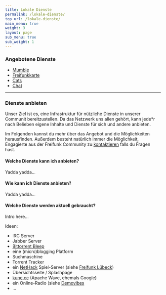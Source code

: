 ```yaml
---
title: Lokale Dienste
permalink: /lokale-dienste/
top_url: /lokale-dienste/
main_menu: true
weight: 3
layout: page
sub_menu: true
sub_weight: 1
---
```



### Angebotene Dienste

* [Mumble](/lokale-dienste/mumble/)
* [Freifunkkarte](/lokale-dienste/karte)
* [Cats](/lokale-dienste/cats/)
* [Chat](/lokale-dienste/chat/)

* * *

### Dienste anbieten

Unser Ziel ist es, eine Infrastruktur für nützliche Dienste in unserer Communit bereitzustellen. Da das Netzwerk uns allen gehört, kann jede*r nach Belieben eigene Inhalte und Dienste für sich und andere anbieten.

Im Folgenden kannst du mehr über das Angebot und die Möglichkeiten herausfinden. Außerdem besteht natürlich immer die Möglichkeit, Engagierte aus der Freifunk Community zu [kontaktieren](/kontakt) falls du Fragen hast.

#### Welche Dienste kann ich anbieten?

Yadda yadda...

#### Wie kann ich Dienste anbieten?


Yadda yadda...

#### Welche Dienste werden aktuell gebraucht?

Intro here...

Ideen:

* IRC Server
* Jabber Server
* [Bittorrent Bleep](http://labs.bittorrent.com/bleep/index.html)
* eine (micro)blogging Platform
* Suchmaschine
* Torrent Tracker
* ein [NetHack](http://www.nethack.org/common/index.html) Spiel-Server (siehe [Freifunk Lübeck](http://luebeck.freifunk.net/wiki/NetHack))
* Übersichtsseite / Splashpage
* [kune.cc](kune.cc) (Apache Wave, ehemals Google)
* ein Online-Radio (siehe [Demovibes](https://gitorious.org/demovibes)
* ...

